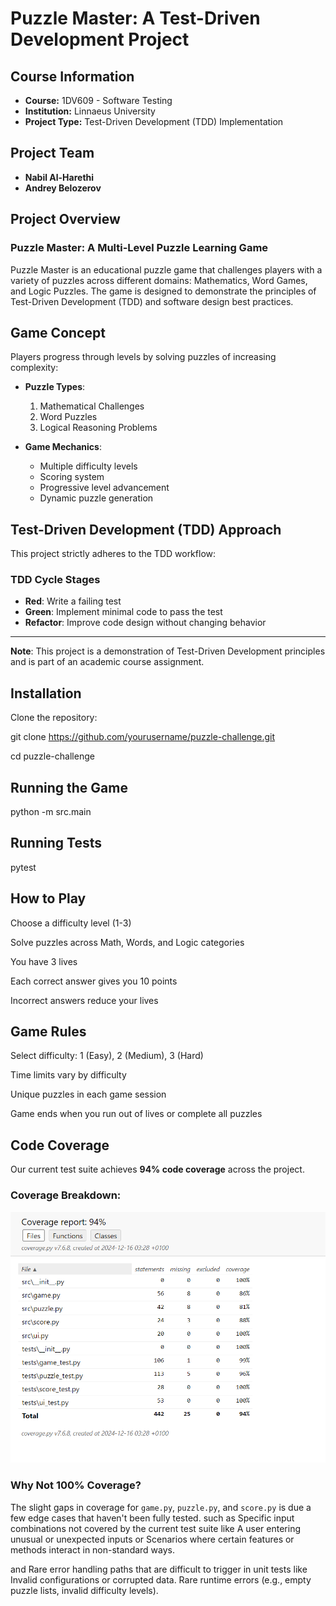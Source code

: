 # Puzzle Master: A Test-Driven Development Project

## Course Information
- **Course:** 1DV609 -  Software Testing
- **Institution:** Linnaeus University
- **Project Type:** Test-Driven Development (TDD) Implementation

## Project Team
- **Nabil Al-Harethi**
- **Andrey Belozerov**

## Project Overview

### Puzzle Master: A Multi-Level Puzzle Learning Game

Puzzle Master is an educational puzzle game that challenges players with a variety of puzzles across different domains: Mathematics, Word Games, and Logic Puzzles. The game is designed to demonstrate the principles of Test-Driven Development (TDD) and software design best practices.

## Game Concept

Players progress through levels by solving puzzles of increasing complexity:
- **Puzzle Types**:
  1. Mathematical Challenges
  2. Word Puzzles
  3. Logical Reasoning Problems

- **Game Mechanics**:
  - Multiple difficulty levels
  - Scoring system
  - Progressive level advancement
  - Dynamic puzzle generation

## Test-Driven Development (TDD) Approach

This project strictly adheres to the TDD workflow:

### TDD Cycle Stages
- **Red**: Write a failing test
- **Green**: Implement minimal code to pass the test
- **Refactor**: Improve code design without changing behavior

---

**Note**: This project is a demonstration of Test-Driven Development principles and is part of an academic course assignment.


## Installation

Clone the repository:

git clone https://github.com/yourusername/puzzle-challenge.git

cd puzzle-challenge



## Running the Game

python -m src.main

## Running Tests

pytest

## How to Play

Choose a difficulty level (1-3)

Solve puzzles across Math, Words, and Logic categories

You have 3 lives

Each correct answer gives you 10 points

Incorrect answers reduce your lives

## Game Rules

Select difficulty: 1 (Easy), 2 (Medium), 3 (Hard)

Time limits vary by difficulty

Unique puzzles in each game session

Game ends when you run out of lives or complete all 
puzzles

## Code Coverage

Our current test suite achieves **94% code coverage** across the project. 

### Coverage Breakdown:

![Alt Text](coverage.png)

### Why Not 100% Coverage?

The slight gaps in coverage for `game.py`, `puzzle.py`, and `score.py` is due  a few  edge cases that haven't been fully tested.  such as Specific input combinations not covered by the current test suite like A user entering unusual or unexpected inputs or Scenarios where certain features or methods interact in non-standard ways.

and Rare error handling paths that are difficult to trigger in unit tests like Invalid configurations or corrupted data.
Rare runtime errors (e.g., empty puzzle lists, invalid difficulty levels).
